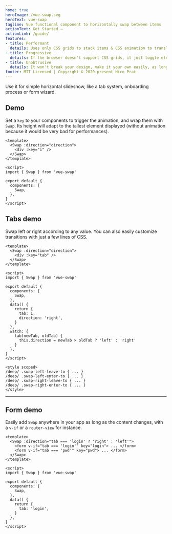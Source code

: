 ```yaml
---
home: true
heroImage: /vue-swap.svg
heroText: vue-swap
tagline: Vue functional component to horizontally swap between items
actionText: Get Started →
actionLink: /guide/
features:
- title: Performant
  details: Uses only CSS grids to stack items & CSS animation to translate them
- title: Progressive
  details: If the browser doesn't support CSS grids, it just toggle elements instead
- title: Unobtrusive
  details: It won't break your design, make it your own easily, as long as the key changes
footer: MIT Licensed | Copyright © 2020-present Nico Prat
---
```


Use it for simple horizontal slideshow, like a tab system, onboarding process or form wizard.

## Demo

Set a `key` to your components to trigger the animation, and wrap them with `Swap`. Its height will adapt to the tallest element displayed (without animation because it would be very bad for performances).

```vue
<template>
  <Swap :direction="direction">
    <div :key="i" />
  </Swap>
</template>

<script>
import { Swap } from 'vue-swap'

export default {
  components: {
    Swap,
  },
}
</script>
```

<GettingStartedDemo />

## Tabs demo

Swap left or right according to any value. You can also easily customize transitions with just a few lines of CSS.

```vue
<template>
  <Swap :direction="direction">
    <div :key="tab" />
  </Swap>
</template>

<script>
import { Swap } from 'vue-swap'

export default {
  components: {
    Swap,
  },
  data() {
    return {
      tab: 1,
      direction: 'right',
    }
  },
  watch: {
    tab(newTab, oldTab) {
      this.direction = newTab > oldTab ? 'left' : 'right'
    }
  },
}
</script>

<style scoped>
/deep/ .swap-left-leave-to { ... }
/deep/ .swap-left-enter-to { ... }
/deep/ .swap-right-leave-to { ... }
/deep/ .swap-right-enter-to { ... }
</style>
```

<TabDemo />

---

## Form demo

Easily add `Swap` anywhere in your app as long as the content changes, with a `v-if` or a `router-view` for instance.

```vue
<template>
  <Swap :direction="tab === 'login' ? 'right' : 'left'">
    <form v-if="tab === 'login'" key="login"> ... </form>
    <form v-if="tab === 'pwd'" key="pwd"> ... </form>
  </Swap>
</template>

<script>
import { Swap } from 'vue-swap'

export default {
  components: {
    Swap,
  },
  data() {
    return {
      tab: 'login',
    }
  },
}
</script>
```

<FormDemo />
